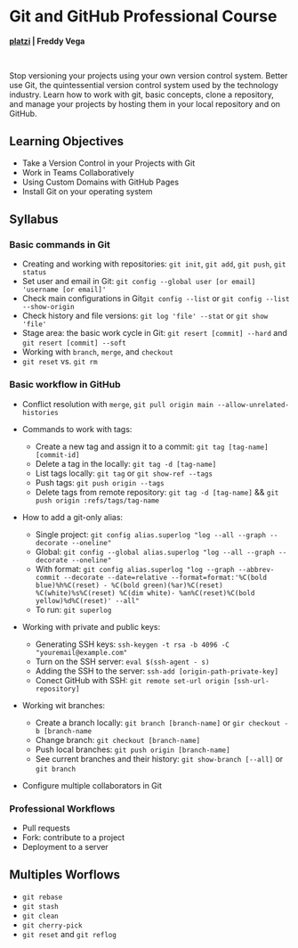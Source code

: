 # Git and GitHub Professional Course

**[platzi](https://platzi.com/cursos/git-github/) | Freddy Vega**

<br>

Stop versioning your projects using your own version control system. Better use Git, the quintessential version control system used by the technology industry. Learn how to work with git, basic concepts, clone a repository, and manage your projects by hosting them in your local repository and on GitHub.

## Learning Objectives

- Take a Version Control in your Projects with Git
- Work in Teams Collaboratively
- Using Custom Domains with GitHub Pages
- Install Git on your operating system

## Syllabus

### Basic commands in Git

- Creating and working with repositories: `git init`, `git add`, `git push`, `git status`
- Set user and email in Git: `git config --global user [or email] 'username [or email]'`
- Check main configurations in Git`git config --list` or `git config --list --show-origin`
- Check history and file versions: `git log 'file' --stat` or `git show 'file'`
- Stage area: the basic work cycle in Git: `git resert [commit] --hard` and `git resert [commit] --soft`
- Working with `branch`, `merge`, and `checkout`
- `git reset` vs. `git rm`

### Basic workflow in GitHub

- Conflict resolution with `merge`, `git pull origin main --allow-unrelated-histories`

- Commands to work with tags:
  - Create a new tag and assign it to a commit: `git tag [tag-name] [commit-id]`
  - Delete a tag in the locally: `git tag -d [tag-name]`
  - List tags locally: `git tag` or `git show-ref --tags`
  - Push tags: `git push origin --tags`
  - Delete tags from remote repository: `git tag -d [tag-name]` && `git push origin :refs/tags/tag-name`

- How to add a git-only alias:
  - Single project: `git config alias.superlog "log --all --graph --decorate --oneline"`
  - Global: `git config --global alias.superlog "log --all --graph --decorate --oneline"` 
  - With format: `git config alias.superlog "log --graph --abbrev-commit --decorate --date=relative --format=format:'%C(bold blue)%h%C(reset) - %C(bold green)(%ar)%C(reset) %C(white)%s%C(reset) %C(dim white)- %an%C(reset)%C(bold yellow)%d%C(reset)' --all"`
  - To run: `git superlog`

- Working with private and public keys:
  - Generating SSH keys: `ssh-keygen -t rsa -b 4096 -C "youremail@example.com"`
  - Turn on the SSH server: `eval $(ssh-agent - s)`
  - Adding the SSH to the server: `ssh-add [origin-path-private-key]`
  - Conect GitHub with SSH: `git remote set-url origin [ssh-url-repository]`

- Working wit branches:
  - Create a branch locally: `git branch [branch-name]` or `gir checkout -b [branch-name`
  - Change branch: `git checkout [branch-name]`
  - Push local branches: `git push origin [branch-name]`
  - See current branches and their history: `git show-branch [--all]` or `git branch`


- Configure multiple collaborators in Git

### Professional Workflows

- Pull requests
- Fork: contribute to a project
- Deployment to a server

## Multiples Worflows

- `git rebase`
- `git stash`
- `git clean`
- `git cherry-pick`
- `git reset` and `git reflog`
